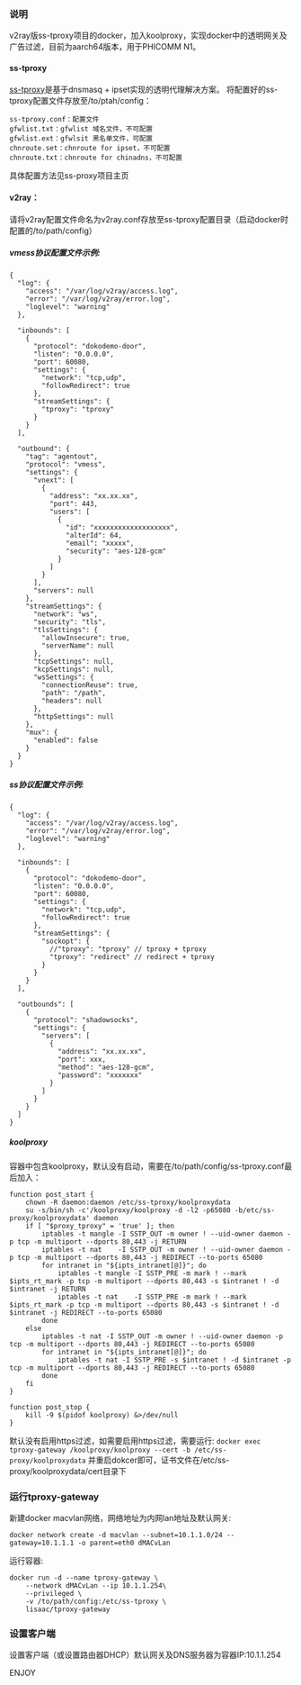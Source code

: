 ### 说明
v2ray版ss-tproxy项目的docker，加入koolproxy，实现docker中的透明网关及广告过滤，目前为aarch64版本，用于PHICOMM N1。
#### ss-tproxy
[ss-tproxy](https://github.com/zfl9/ss-tproxy)是基于dnsmasq + ipset实现的透明代理解决方案。
将配置好的ss-tproxy配置文件存放至/to/ptah/config：
```
ss-tproxy.conf：配置文件
gfwlist.txt：gfwlist 域名文件，不可配置
gfwlist.ext：gfwlsit 黑名单文件，可配置
chnroute.set：chnroute for ipset，不可配置
chnroute.txt：chnroute for chinadns，不可配置
```
具体配置方法见ss-proxy项目主页
#### v2ray：
请将v2ray配置文件命名为v2ray.conf存放至ss-tproxy配置目录（启动docker时配置的/to/path/config）
##### vmess协议配置文件示例:
```
{
  "log": {
    "access": "/var/log/v2ray/access.log",
    "error": "/var/log/v2ray/error.log",
    "loglevel": "warning"
  },

  "inbounds": [
    {
      "protocol": "dokodemo-door",
      "listen": "0.0.0.0",
      "port": 60080,
      "settings": {
        "network": "tcp,udp",
        "followRedirect": true
      },
      "streamSettings": {
        "tproxy": "tproxy"
      }
    }
  ],

  "outbound": {
    "tag": "agentout",
    "protocol": "vmess",
    "settings": {
      "vnext": [
        {
          "address": "xx.xx.xx",
          "port": 443,
          "users": [
            {
              "id": "xxxxxxxxxxxxxxxxxxx",
              "alterId": 64,
              "email": "xxxxx",
              "security": "aes-128-gcm"
            }
          ]
        }
      ],
      "servers": null
    },
    "streamSettings": {
      "network": "ws",
      "security": "tls",
      "tlsSettings": {
        "allowInsecure": true,
        "serverName": null
      },
      "tcpSettings": null,
      "kcpSettings": null,
      "wsSettings": {
        "connectionReuse": true,
        "path": "/path",
        "headers": null
      },
      "httpSettings": null
    },
    "mux": {
      "enabled": false
    }
  }
}
```
##### ss协议配置文件示例:
```
{
  "log": {
    "access": "/var/log/v2ray/access.log",
    "error": "/var/log/v2ray/error.log",
    "loglevel": "warning"
  },

  "inbounds": [
    {
      "protocol": "dokodemo-door",
      "listen": "0.0.0.0",
      "port": 60080,
      "settings": {
        "network": "tcp,udp",
        "followRedirect": true
      },
      "streamSettings": {
        "sockopt": {
          //"tproxy": "tproxy" // tproxy + tproxy
          "tproxy": "redirect" // redirect + tproxy
        }
      }
    }
  ],

  "outbounds": [
    {
      "protocol": "shadowsocks",
      "settings": {
        "servers": [
          {
            "address": "xx.xx.xx",
            "port": xxx,
            "method": "aes-128-gcm",
            "password": "xxxxxxx"
          }
        ]
      }
    }
  ]
}
```
##### koolproxy
容器中包含koolproxy，默认没有启动，需要在/to/path/config/ss-tproxy.conf最后加入：
```
function post_start {
	chown -R daemon:daemon /etc/ss-tproxy/koolproxydata
    su -s/bin/sh -c'/koolproxy/koolproxy -d -l2 -p65080 -b/etc/ss-proxy/koolproxydata' daemon
    if [ "$proxy_tproxy" = 'true' ]; then
        iptables -t mangle -I SSTP_OUT -m owner ! --uid-owner daemon -p tcp -m multiport --dports 80,443 -j RETURN
        iptables -t nat    -I SSTP_OUT -m owner ! --uid-owner daemon -p tcp -m multiport --dports 80,443 -j REDIRECT --to-ports 65080
        for intranet in "${ipts_intranet[@]}"; do
            iptables -t mangle -I SSTP_PRE -m mark ! --mark $ipts_rt_mark -p tcp -m multiport --dports 80,443 -s $intranet ! -d $intranet -j RETURN
            iptables -t nat    -I SSTP_PRE -m mark ! --mark $ipts_rt_mark -p tcp -m multiport --dports 80,443 -s $intranet ! -d $intranet -j REDIRECT --to-ports 65080
        done
    else
        iptables -t nat -I SSTP_OUT -m owner ! --uid-owner daemon -p tcp -m multiport --dports 80,443 -j REDIRECT --to-ports 65080
        for intranet in "${ipts_intranet[@]}"; do
            iptables -t nat -I SSTP_PRE -s $intranet ! -d $intranet -p tcp -m multiport --dports 80,443 -j REDIRECT --to-ports 65080
        done
    fi
}

function post_stop {
    kill -9 $(pidof koolproxy) &>/dev/null
}
```
默认没有启用https过滤，如需要启用https过滤，需要运行:
```docker exec tproxy-gateway /koolproxy/koolproxy --cert -b /etc/ss-proxy/koolproxydata```
并重启dokcer即可，证书文件在/etc/ss-proxy/koolproxydata/cert目录下

### 运行tproxy-gateway
新建docker macvlan网络，网络地址为内网lan地址及默认网关:
```
docker network create -d macvlan --subnet=10.1.1.0/24 --gateway=10.1.1.1 -o parent=eth0 dMACvLan
```
运行容器:
```
docker run -d --name tproxy-gateway \
    --network dMACvLan --ip 10.1.1.254\
    --privileged \
    -v /to/path/config:/etc/ss-tproxy \
    lisaac/tproxy-gateway
```

### 设置客户端
设置客户端（或设置路由器DHCP）默认网关及DNS服务器为容器IP:10.1.1.254

ENJOY

